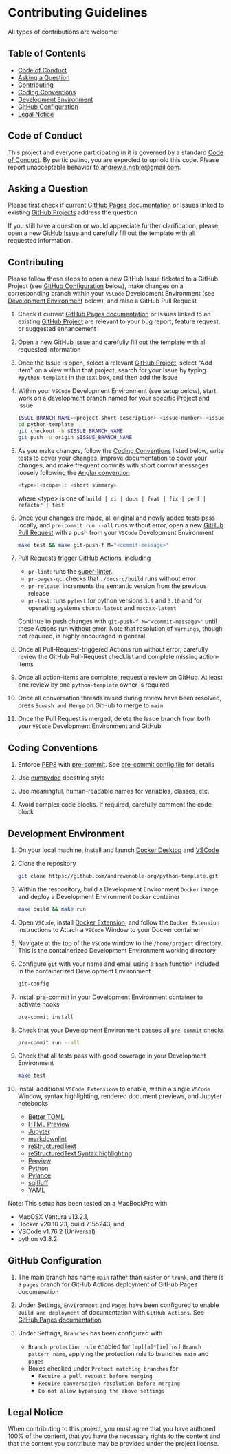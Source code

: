 # Contributing Guidelines

All types of contributions are welcome!

## Table of Contents

* [Code of Conduct](#code-of-conduct)
* [Asking a Question](#asking-a-question)
* [Contributing](#contributing)
* [Coding Conventions](#coding-conventions)
* [Development Environment](#development-environment)
* [GitHub Configuration](#github-configuration)
* [Legal Notice](#legal-notice)

## Code of Conduct

This project and everyone participating in it is governed by a standard
[Code of Conduct](https://github.com/andrewenoble-org/python-template/blob/main/.github/CODE_OF_CONDUCT.md).
By participating, you are expected to uphold this code. Please report unacceptable
behavior to
[andrew.e.noble@gmail.com](mailto:andrew.e.noble@gmail.com).

## Asking a Question

Please first check if current
[GitHub Pages documentation](https://andrewenoble-org.github.io/python-template/)
or Issues linked to existing
[GitHub Projects](https://github.com/andrewenoble-org/python-template/projects)
address the question

If you still have a question or would appreciate further clarification, please open a
new
[GitHub Issue](https://github.com/andrewenoble-org/python-template/issues/new)
and carefully fill out the template with all requested information.

## Contributing

Please follow these steps to open a new GitHub Issue ticketed to a GitHub Project
(see [GitHub Configuration](#github-configuration) below),
make changes on a corresponding branch within your `VSCode` Development Environment
(see [Development Environment](#development-environment) below),
and raise a GitHub Pull Request

1. Check if current
   [GitHub Pages documentation](https://andrewenoble-org.github.io/python-template/)
   or Issues linked to an existing
   [GitHub Project](https://github.com/andrewenoble-org/python-template/projects)
   are relevant to your bug report, feature request, or suggested enhancement

2. Open a new
   [GitHub Issue](https://github.com/andrewenoble-org/python-template/issues/new)
   and carefully fill out the template with all requested information

3. Once the Issue is open, select a relevant
   [GitHub Project](https://github.com/andrewenoble-org/python-template/projects),
   select "Add item" on a view within that project, search for your Issue by typing
   `#python-template` in the text box, and then add the Issue

4. Within your `VSCode` Development Environment (see setup below), start
   work on a development branch named for your specific Project and Issue

   ```bash
   ISSUE_BRANCH_NAME=<project-short-description>-<issue-number>-<issue-short-title>
   cd python-template
   git checkout -b $ISSUE_BRANCH_NAME
   git push -u origin $ISSUE_BRANCH_NAME
   ```

5. As you make changes, follow the [Coding Conventions](#coding-conventions) listed
   below, write tests to cover your changes, improve documentation to cover your
   changes, and make frequent commits with short commit messages loosely following the
   [Anglar convention](https://github.com/angular/angular/blob/main/CONTRIBUTING.md#type)

   ```bash
   <type>(<scope>): <short summary>
   ```

   where \<type\> is one of `build | ci | docs | feat | fix | perf | refactor | test`

6. Once your changes are made, all original and newly added tests pass locally, and
   `pre-commit run --all` runs without error, open a new
   [GitHub Pull Request](https://github.com/andrewenoble-org/python-template/compare)
   with a push from your `VSCode` Development Environment

   ```bash
   make test && make git-push-f M="<commit-message>"
   ```

7. Pull Requests trigger
   [GitHub Actions](https://github.com/andrewenoble-org/python-template/actions),
   including
      * `pr-lint`: runs the [super-linter](https://github.com/github/super-linter).
      * `pr-pages-qc`: checks that `./docsrc/build` runs without error
      * `pr-release`: increments the semantic version from the previous release
      * `pr-test`: runs `pytest` for python versions `3.9` and `3.10` and for operating
        systems `ubuntu-latest` and `macosx-latest`

   Continue to push changes with `git-push-f M="<commit-message>"` until these Actions
   run without error.  Note that resolution of `Warnings`, though not required, is
   highly encouraged in general

8. Once all Pull-Request-triggered Actions run without error, carefully review the
   GitHub Pull-Request checklist and complete missing action-items

9. Once all action-items are complete, request a review on GitHub.  At least one
   review by one `python-template` owner is required

10. Once all conversation threads raised during review have been resolved, press
   `Squash and Merge` on GitHub to merge to `main`

11. Once the Pull Request is merged, delete the Issue branch from both your `VSCode`
    Development Environment and GitHub

## Coding Conventions

1. Enforce [PEP8](https://peps.python.org/pep-0008/) with
   [pre-commit](https://pre-commit.com/).  See
   [pre-commit config file](https://github.com/andrewenoble-org/python-template/blob/main/.pre-commit-config.yaml)
   for details

2. Use [numpydoc](https://numpydoc.readthedocs.io/en/latest/index.html) docstring style

3. Use meaningful, human-readable names for variables, classes, etc.

4. Avoid complex code blocks.  If required, carefully comment the code block

## Development Environment

1. On your local machine, install and launch
   [Docker Desktop](https://docs.docker.com/desktop/)
   and
   [VSCode](https://code.visualstudio.com/download)

2. Clone the repository

   ```bash
   git clone https://github.com/andrewenoble-org/python-template.git
   ```

3. Within the respository, build a Development Environment `Docker` image and deploy a
   Development Environment `Docker` container

   ```bash
   make build && make run
   ```

4. Open `VSCode`, install
   [Docker Extension](https://code.visualstudio.com/docs/containers/overview),
   and follow the `Docker Extension` instructions to Attach a `VSCode` Window to your
   Docker container

5. Navigate at the top of the `VSCode` window to the `/home/project` directory.  This
   is the containerized Development Environment working directory

6. Configure `git` with your name and email using a `bash` function included in the
   containerized Development Environment

   ```bash
   git-config
   ```

7. Install [pre-commit](https://pre-commit.com/) in your Development Environment
   container to activate hooks

   ```bash
   pre-commit install
   ```

8. Check that your Development Environment passes all `pre-commit` checks

   ```bash
   pre-commit run --all
   ```

9. Check that all tests pass with good coverage in your Development Environment

   ```bash
   make test
   ```

10. Install additional `VSCode Extensions` to enable, within a single `VSCode` Window,
    syntax highlighting,
    rendered document previews,
    and Jupyter notebooks

      * [Better TOML](https://marketplace.visualstudio.com/items?itemName=bungcip.better-toml)
      * [HTML Preview](https://marketplace.visualstudio.com/items?itemName=tht13.html-preview-vscode)
      * [Jupyter](https://marketplace.visualstudio.com/items?itemName=ms-toolsai.jupyter)
      * [markdownlint](https://marketplace.visualstudio.com/items?itemName=DavidAnson.vscode-markdownlint)
      * [reStructuredText](https://marketplace.visualstudio.com/items?itemName=lextudio.restructuredtext)
      * [reStructuredText Syntax highlighting](https://marketplace.visualstudio.com/items?itemName=trond-snekvik.simple-rst)
      * [Preview](https://marketplace.visualstudio.com/items?itemName=searKing.preview-vscode)
      * [Python](https://marketplace.visualstudio.com/items?itemName=ms-python.python)
      * [Pylance](https://marketplace.visualstudio.com/items?itemName=ms-python.vscode-pylance)
      * [sqlfluff](https://marketplace.visualstudio.com/items?itemName=dorzey.vscode-sqlfluff)
      * [YAML](https://marketplace.visualstudio.com/items?itemName=redhat.vscode-yaml)

Note: This setup has been tested on a MacBookPro with

* MacOSX Ventura v13.2.1,
* Docker v20.10.23, build 7155243, and
* VSCode v1.76.2 (Universal)
* python v3.8.2

## GitHub Configuration

1. The main branch has name `main` rather than `master` or `trunk`, and there is a
   `pages` branch for GitHub Actions deployment of GitHub Pages documenation

2. Under Settings, `Environment` and `Pages` have been configured to enable
   `Build and deployment` of documentation with `GitHub Actions`.  See
   [GitHub Pages documentation](https://docs.github.com/en/pages/getting-started-with-github-pages/configuring-a-publishing-source-for-your-github-pages-site#publishing-with-a-custom-github-actions-workflow)

3. Under Settings, `Branches` has been configured with
   * `Branch protection rule` enabled for `[mp][a]*[ie][ns]`
     `Branch pattern name`, applying the protection rule to branches `main` and `pages`
   * Boxes checked under `Protect matching branches` for
     * `Require a pull request before merging`
     * `Require conversation resolution before merging`
     * `Do not allow bypassing the above settings`

## Legal Notice

When contributing to this project, you must agree that you have authored 100% of the
content, that you have the necessary rights to the content and that the content you
contribute may be provided under the project license.
